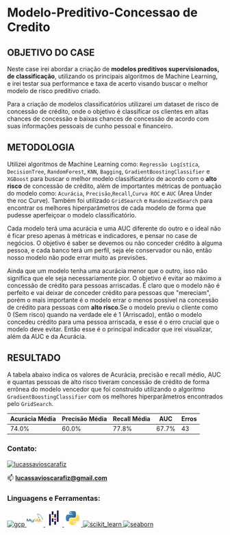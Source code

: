 # Modelo-Preditivo-Concessao de Credito

## OBJETIVO DO CASE

Neste case irei abordar a criação de **modelos preditivos supervisionados, de classificação**, utilizando os principais algoritmos de Machine Learning, e irei testar sua performance e taxa de acerto visando buscar o melhor modelo de risco preditivo criado.

Para a criação de modelos classificatórios utilizarei um dataset de risco de concessão de crédito, onde o objetivo é classificar os clientes em altas chances de concessão e baixas chances de concessão de acordo com suas informações pessoais de cunho pessoal e financeiro.


## METODOLOGIA

Utilizei algoritmos de Machine Learning como: `Regressão Logística`, `DecisionTree`, `RandomForest`, `KNN`, `Bagging`, `GradientBoostingClassifier` e `XGBoost` para buscar o melhor modelo classificatório de acordo com o **alto risco** de concessão de crédito, além de importantes métricas de pontuação do modelo como: `Acurácia`, `Precisão`,`Recall`,`Curva ROC` e `AUC` (Area Under the roc Curve). Também foi utilizado `GridSearch` e `RandomizedSearch` para encontrar os melhores hiperparâmetros de cada modelo de forma que pudesse aperfeiçoar o modelo classificatório.

Cada modelo terá uma acurácia e uma AUC diferente do outro e o ideal não é ficar preso apenas à métricas e indicadores, e pensar no case de negócios. O objetivo é saber se devemos ou não conceder crédito à alguma pessoa, e cada banco terá um perfil, seja ele conservador ou não, então nosso modelo não pode errar muito as previsões.

Ainda que um modelo tenha uma acurácia menor que o outro, isso não significa que ele seja necessariamente pior. O objetivo é evitar ao máximo a concessão de crédito para pessoas arriscadas. É claro que o modelo não é perfeito e vai deixar de conceder crédito para pessoas que "mereciam", porém o mais importante é o modelo errar o menos possível na concessão de crédito para pessoas com **alto risco**.Se o modelo previu o cliente como 0 (Sem risco) quando na verdade ele é 1 (Arriscado), então o modelo concedeu crédito para uma pessoa arriscada, e esse é o erro crucial que o modelo deve evitar. Então esse é o principal indicador que irei visualizar, além da AUC e da Acurácia.

## RESULTADO

A tabela abaixo indica os valores de Acurácia, precisão e recall médio, AUC e quantas pessoas de alto risco tiveram concessão de crédito de forma errônea do modelo vencedor que foi construído utilizando o algoritmo `GradientBoostingClassifier` com os melhores hiperparâmetros encontrados pelo `GridSearch`.

Acurácia Média  | Precisão Média | Recall Média| AUC   | Erros |
--------------  | -------------- | ----------- | ----- | ----- |
74.0%           | 60.0%          | 77.8%       | 67.7% | 43    |


<h3 align="left">Contato:</h3>
<p align="left">
<a href="https://linkedin.com/in/lucassavioscarafiz" target="blank"><img align="center" src="https://raw.githubusercontent.com/rahuldkjain/github-profile-readme-generator/master/src/images/icons/Social/linked-in-alt.svg" alt="lucassavioscarafiz" height="30" width="40" /></a>
</p>

📫 **lucassavioscarafiz@gmail.com**

<h3 align="left">Linguagens e Ferramentas:</h3>
<p align="left"> <a href="https://cloud.google.com" target="_blank" rel="noreferrer"> <img src="https://www.vectorlogo.zone/logos/google_cloud/google_cloud-icon.svg" alt="gcp" width="40" height="40"/> </a> <a href="https://www.mysql.com/" target="_blank" rel="noreferrer"> <img src="https://raw.githubusercontent.com/devicons/devicon/master/icons/mysql/mysql-original-wordmark.svg" alt="mysql" width="40" height="40"/> </a> <a href="https://pandas.pydata.org/" target="_blank" rel="noreferrer"> <img src="https://raw.githubusercontent.com/devicons/devicon/2ae2a900d2f041da66e950e4d48052658d850630/icons/pandas/pandas-original.svg" alt="pandas" width="40" height="40"/> </a> <a href="https://www.python.org" target="_blank" rel="noreferrer"> <img src="https://raw.githubusercontent.com/devicons/devicon/master/icons/python/python-original.svg" alt="python" width="40" height="40"/> </a> <a href="https://scikit-learn.org/" target="_blank" rel="noreferrer"> <img src="https://upload.wikimedia.org/wikipedia/commons/0/05/Scikit_learn_logo_small.svg" alt="scikit_learn" width="40" height="40"/> </a> <a href="https://seaborn.pydata.org/" target="_blank" rel="noreferrer"> <img src="https://seaborn.pydata.org/_images/logo-mark-lightbg.svg" alt="seaborn" width="40" height="40"/> </a> </p>
